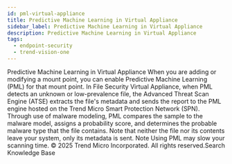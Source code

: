 ```yaml
---
id: pml-virtual-appliance
title: Predictive Machine Learning in Virtual Appliance
sidebar_label: Predictive Machine Learning in Virtual Appliance
description: Predictive Machine Learning in Virtual Appliance
tags:
  - endpoint-security
  - trend-vision-one
---
```


 Predictive Machine Learning in Virtual Appliance When you are adding or modifying a mount point, you can enable Predictive Machine Learning (PML) for that mount point. In File Security Virtual Appliance, when PML detects an unknown or low-prevalence file, the Advanced Threat Scan Engine (ATSE) extracts the file's metadata and sends the report to the PML engine hosted on the Trend Micro Smart Protection Network (SPN). Through use of malware modeling, PML compares the sample to the malware model, assigns a probability score, and determines the probable malware type that the file contains. Note that neither the file nor its contents leave your system, only its metadata is sent. Note Using PML may slow your scanning time. © 2025 Trend Micro Incorporated. All rights reserved.Search Knowledge Base